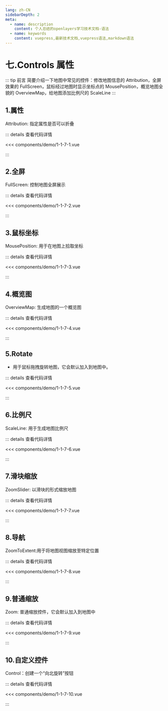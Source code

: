 ```yaml
---
lang: zh-CN
sidebarDepth: 2
meta:
  - name: description
    content: 个人总结的openlayers学习技术文档-语法
  - name: keywords
    content: vuepress,最新技术文档,vuepress语法,markdown语法
---
```


# 七.Controls 属性

::: tip 前言
简要介绍一下地图中常见的控件：修改地图信息的 Attribution，全屏效果的 FullScreen，鼠标经过地图时显示坐标点的 MousePosition，概览地图全貌的 OverviewMap，给地图添加比例尺的 ScaleLine
:::

## 1.属性

Attribution: 指定属性是否可以折叠

  <Container url="/resume/?type=openlayers&name=1-1-7-1.vue" />

::: details 查看代码详情

<<< components/demo/1-1-7-1.vue

:::

## 2.全屏

FullScreen: 控制地图全屏展示

  <Container url="/resume/?type=openlayers&name=1-1-7-2.vue" />

::: details 查看代码详情

<<< components/demo/1-1-7-2.vue

:::
## 3.鼠标坐标

MousePosition: 用于在地图上拾取坐标


  <Container url="/resume/?type=openlayers&name=1-1-7-3.vue" />

::: details 查看代码详情

<<< components/demo/1-1-7-3.vue

:::

## 4.概览图

OverviewMap: 生成地图的一个概览图


  <Container url="/resume/?type=openlayers&name=1-1-7-4.vue" />

::: details 查看代码详情

<<< components/demo/1-1-7-4.vue

:::

## 5.Rotate

- 用于鼠标拖拽旋转地图，它会默认加入到地图中。


  <Container url="/resume/?type=openlayers&name=1-1-7-5.vue" />

::: details 查看代码详情

<<< components/demo/1-1-7-5.vue

:::

## 6.比例尺

ScaleLine: 用于生成地图比例尺

  <Container url="/resume/?type=openlayers&name=1-1-7-6.vue" />

::: details 查看代码详情

<<< components/demo/1-1-7-6.vue

:::

## 7.滑块缩放

ZoomSlider: 以滑块的形式缩放地图


  <Container url="/resume/?type=openlayers&name=1-1-7-7.vue" />

::: details 查看代码详情

<<< components/demo/1-1-7-7.vue

:::

## 8.导航

ZoomToExtent:用于将地图视图缩放至特定位置

  <Container url="/resume/?type=openlayers&name=1-1-7-8.vue" />

::: details 查看代码详情

<<< components/demo/1-1-7-8.vue

:::


## 9.普通缩放

Zoom: 普通缩放控件，它会默认加入到地图中

  <Container url="/resume/?type=openlayers&name=1-1-7-9.vue" />

::: details 查看代码详情

<<< components/demo/1-1-7-9.vue

:::
## 10.自定义控件

Control：创建一个“向北旋转”按钮


  <Container url="/resume/?type=openlayers&name=1-1-7-10.vue" />

::: details 查看代码详情

<<< components/demo/1-1-7-10.vue

:::

